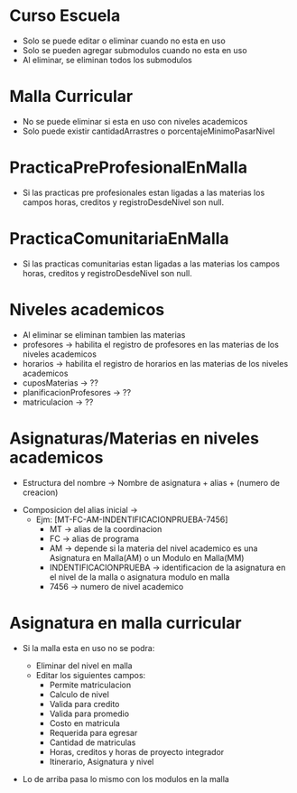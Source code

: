 # Curso Escuela

- Solo se puede editar o eliminar cuando no esta en uso
- Solo se pueden agregar submodulos cuando no esta en uso
- Al eliminar, se eliminan todos los submodulos

# Malla Curricular

- No se puede eliminar si esta en uso con niveles academicos
- Solo puede existir cantidadArrastres o porcentajeMinimoPasarNivel

# PracticaPreProfesionalEnMalla

- Si las practicas pre profesionales estan ligadas a las materias los campos horas, creditos y registroDesdeNivel son null.

# PracticaComunitariaEnMalla

- Si las practicas comunitarias estan ligadas a las materias los campos horas, creditos y registroDesdeNivel son null.

# Niveles academicos

- Al eliminar se eliminan tambien las materias
- profesores -> habilita el registro de profesores en las materias de los niveles academicos
- horarios -> habilita el registro de horarios en las materias de los niveles academicos
- cuposMaterias -> ??
- planificacionProfesores -> ??
- matriculacion -> ??

# Asignaturas/Materias en niveles academicos

- Estructura del nombre -> Nombre de asignatura + alias + (numero de creacion)
<!-- - No se puede eliminar si esta asignado a un nivel academico -->
- Composicion del alias inicial ->
  - Ejm: [MT-FC-AM-INDENTIFICACIONPRUEBA-7456]
    - MT -> alias de la coordinacion
    - FC -> alias de programa
    - AM -> depende si la materia del nivel academico es una Asignatura en Malla(AM) o un Modulo en Malla(MM)
    - INDENTIFICACIONPRUEBA -> identificacion de la asignatura en el nivel de la malla o asignatura modulo en malla
    - 7456 -> numero de nivel academico

# Asignatura en malla curricular

- Si la malla esta en uso no se podra:

  - Eliminar del nivel en malla
  - Editar los siguientes campos:
    - Permite matriculacion
    - Calculo de nivel
    - Valida para credito
    - Valida para promedio
    - Costo en matricula
    - Requerida para egresar
    - Cantidad de matriculas
    - Horas, creditos y horas de proyecto integrador
    - Itinerario, Asignatura y nivel

- Lo de arriba pasa lo mismo con los modulos en la malla
